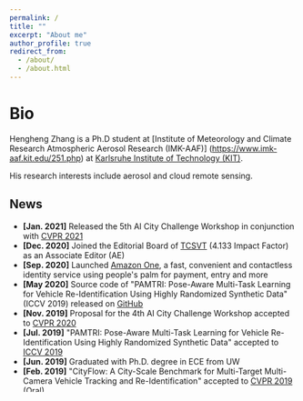 ```yaml
---
permalink: /
title: ""
excerpt: "About me"
author_profile: true
redirect_from: 
  - /about/
  - /about.html
---
```

# <i class="fa fa-cog fa-spin fa-fw"></i> Bio #

Hengheng Zhang is a Ph.D student at [Institute of Meteorology and Climate Research Atmospheric Aerosol Research (IMK-AAF)] (https://www.imk-aaf.kit.edu/251.php) at [Karlsruhe Institute of Technology (KIT)](https://www.kit.ed/english/). 

His research interests include aerosol and cloud remote sensing.


## <i class="fa fa-fw fa-rss "></i> News ##

<ul style="width: auto; height: 300px; overflow: auto">
  <li> <b>[Jan. 2021]</b> Released the 5th AI City Challenge Workshop in conjunction with <a href="http://cvpr2021.thecvf.com/">CVPR 2021</a></li> 
  
  <li> <b>[Dec. 2020]</b> Joined the Editorial Board of <a href="https://ieeexplore.ieee.org/xpl/RecentIssue.jsp?punumber=76">TCSVT</a> (4.133 Impact Factor) as an Associate Editor (AE)</li>
  
  <li> <b>[Sep. 2020]</b> Launched <a href="https://blog.aboutamazon.com/innovation/introducing-amazon-one-a-new-innovation-to-make-everyday-activities-effortless">Amazon One</a>, a fast, convenient and contactless identity service using people's palm for payment, entry and more</li>
  
  <li> <b>[May 2020]</b> Source code of "PAMTRI: Pose-Aware Multi-Task Learning for Vehicle Re-Identification Using Highly Randomized Synthetic Data" (ICCV 2019) released on <a href="https://github.com/NVlabs/PAMTRI">GitHub</a></li>

  <li> <b>[Nov. 2019]</b> Proposal for the 4th AI City Challenge Workshop accepted to <a href="http://cvpr2020.thecvf.com/">CVPR 2020</a></li>

  <li> <b>[Jul. 2019]</b> "PAMTRI: Pose-Aware Multi-Task Learning for Vehicle Re-Identification Using Highly Randomized Synthetic Data" accepted to <a href="http://iccv2019.thecvf.com/">ICCV 2019</a></li>

  <li> <b>[Jun. 2019]</b> Graduated with Ph.D. degree in ECE from UW</li>

  <li> <b>[Feb. 2019]</b> "CityFlow: A City-Scale Benchmark for Multi-Target Multi-Camera Vehicle Tracking and Re-Identification" accepted to <a href="http://cvpr2019.thecvf.com/">CVPR 2019</a> (<a href="https://youtu.be/fzJe8M2y1s0">Oral</a>)</li>

  <li> <b>[Jun. 2018]</b> Achieved rank #1 in Track 1: Traffic Flow Analysis (<a href="https://youtu.be/_i4numqiv7Y">Demo</a>) and Track 3: Multi-camera Vehicle Detection and Reidentification (<a href="https://youtu.be/Jlvh_KxHl40">Demo</a>) at the <a href="https://www.aicitychallenge.org/2018-ai-city-challenge/">2nd AI City Challenge Workshop</a> in <a href="http://cvpr2018.thecvf.com/">CVPR 2018</a></li> 

  <li> <b>[Jun. 2018]</b> "Joint Multi-View People Tracking and Pose Estimation for 3D Scene Reconstruction" accepted to <a href="http://www.icme2018.org/">ICME 2018</a> (Oral)</li> 

  <li> <b>[Aug. 2017]</b> Selected as the winner of Track 2: AI City Applications (<a href="https://youtu.be/QA0Iek4tR0k">Demo</a>) at the 1st AI City Challenge Workshop in <a href="http://cse.stfx.ca/~smartworld/2017/smartworld/index.php">SmartWorld 2017</a></li> 


  <li> <b>[May 2017]</b> "Online-Learning-Based Human Tracking Across Non-Overlapping Cameras" accepted to <a href="http://tcsvt.polito.it/">TCSVT</a></li> 

  <li> <b>[Dec. 2016]</b> "Camera Self-Calibration from Tracking of Moving Persons" selected as a finalist of 2 Best Student Paper Awards at <a href="https://iapr.org/archives/icpr2016/site.1.html">ICPR 2016</a></li>
  
  <li> <b>[Dec. 2015]</b> "Multiple-Kernel Adaptive Segmentation and Tracking (MAST) for Robust Object Tracking" accepted to <a href="http://www.icme2018.org/">ICASSP 2016</a> (Oral)</li>

  <li> <b>[Jun. 2014]</b> Graduated with B.Sc. (Eng.) degree from the Joint Programme between BUPT and QMUL with First Class Honours</li>
</ul>


<script type='text/javascript' id='clustrmaps' src='//cdn.clustrmaps.com/map_v2.js?cl=2d78ad&w=a&t=n&d=i6Cg2uwoVYtktTxLJzeGkQjg7ICgXupw_nf4-TfxTF4&co=ffffff'></script>
